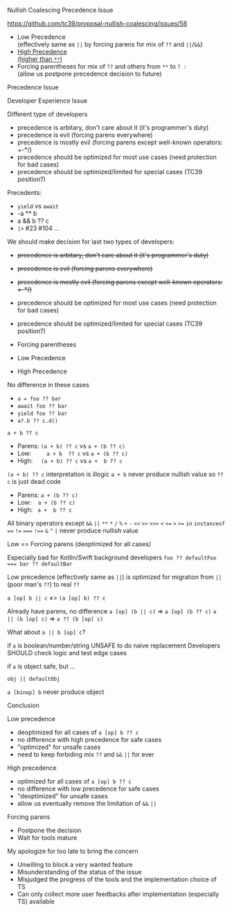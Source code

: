 Nullish Coalescing Precedence Issue

https://github.com/tc39/proposal-nullish-coalescing/issues/58

- Low Precedence <br>(effectively same as `||` by forcing parens for mix of `??` and `||`/`&&`)
- [High Precedence <br>(higher than `**`)](https://github.com/tc39/proposal-nullish-coalescing/issues/26#issuecomment-511344028)
- Forcing parentheses for mix of `??` and others from `**` to `? :` <br>(allow us postpone precedence decision to future)

Precedence Issue

Developer Experience Issue

Different type of developers

- precedence is arbitary, don't care about it (it's programmer's duty)
- precedence is evil (forcing parens everywhere)
- precedence is mostly evil (forcing parens except well-known operators: +-*/)
- precedence should be optimized for most use cases (need protection for bad cases)
- precedence should be optimized/limited for special cases (TC39 position?)

Precedents:

- `yield` vs `await`
- -a ** b
- a && b ?? c
- `|>` #23 #104 ...

We should make decision for last two types of developers:
- ~~precedence is arbitary, don't care about it (it's programmer's duty)~~
- ~~precedence is evil (forcing parens everywhere)~~
- ~~precedence is mostly evil (forcing parens except well-known operators: +-*/)~~
- precedence should be optimized for most use cases (need protection for bad cases)
- precedence should be optimized/limited for special cases (TC39 position?)

- Forcing parentheses
- Low Precedence
- High Precedence

No difference in these cases
- `a = foo ?? bar`
- `await foo ?? bar`
- `yield foo ?? bar`
- `a?.b ?? c.d()`

`a + b ?? c`

- Parens: `(a + b) ?? c` vs `a + (b ?? c)`
- Low: &nbsp; &nbsp; &nbsp; &nbsp; `a + b  ?? c` vs `a + (b ?? c)`
- High: &nbsp; &nbsp;&nbsp;`(a + b) ?? c` vs `a +  b ?? c`

`(a + b) ?? c` interpretation is illogic
`a + b` never produce nullish value
so `?? c` is just dead code

- Parens: `a + (b ?? c)`
- Low: &nbsp;&nbsp; `a + (b ?? c)`
- High: &nbsp; `a +  b ?? c`

All binary operators except `&&` `||`
`**` `*` `/` `%` `+` `-` `<<` `>>` `>>>` `<` `<=` `>` `>=`
`in` `instanceof` `==` `!=` `===` `!==` `&` `^` `|`
never produce nullish value

Low == Forcing parens (deoptimized for all cases)

Especially bad for Kotlin/Swift background developers
`foo ?? defaultFoo === bar ?? defaultBar`

Low precedence (effectively same as `||`) is optimized
for migration from `||` (poor man's `??`) to real `??`

`a [op] b || c` ≠> `(a [op] b) ?? c`

Already have parens, no difference
`a [op] (b || c)` => `a [op] (b ?? c)`
`a || (b [op] c)` => `a ?? (b [op] c)`

What about `a || b [op] c`?

if `a` is boolean/number/string
UNSAFE to do naive replacement
Developers SHOULD check logic and test edge cases

if `a` is object
safe, but ...

`obj || defaultObj`

`a [binop] b` never produce object

Conclusion

Low precedence &nbsp; &nbsp; &nbsp; &nbsp; &nbsp;
- deoptimized for all cases of `a [op] b ?? c`
- no difference with high precedence for safe cases
- "optimized" for unsafe cases
- need to keep forbiding mix `??` and `&&` `||` for ever

High precedence &nbsp; &nbsp; &nbsp; &nbsp; &nbsp;
- optimized for all cases of `a [op] b ?? c`
- no difference with low precedence for safe cases
- "deoptimized" for unsafe cases
- allow us eventually remove the limitation of `&&` `||`

Forcing parens &nbsp; &nbsp; &nbsp; &nbsp; &nbsp;
- Postpone the decision
- Wait for tools mature

My apologize for too late to bring the concern
- Unwilling to block a very wanted feature
- Misunderstanding of the status of the issue
- Misjudged the progress of the tools and the implementation choice of TS
- Can only collect more user feedbacks after implementation (especially TS) available
